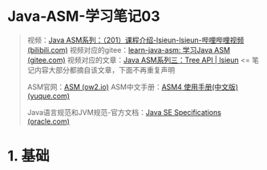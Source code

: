 # Java-ASM-学习笔记03

> 视频：[Java ASM系列：（201）课程介绍-lsieun-lsieun-哔哩哔哩视频 (bilibili.com)](https://www.bilibili.com/list/1321054247?bvid=BV1Dq4y1P78G&oid=548331545)
> 视频对应的gitee：[learn-java-asm: 学习Java ASM (gitee.com)](https://gitee.com/lsieun/learn-java-asm)
> 视频对应的文章：[Java ASM系列三：Tree API | lsieun](https://lsieun.github.io/java/asm/java-asm-season-03.html) <= 笔记内容大部分都摘自该文章，下面不再重复声明
>
> ASM官网：[ASM (ow2.io)](https://asm.ow2.io/)
> ASM中文手册：[ASM4 使用手册(中文版) (yuque.com)](https://www.yuque.com/mikaelzero/asm)
>
> Java语言规范和JVM规范-官方文档：[Java SE Specifications (oracle.com)](https://docs.oracle.com/javase/specs/index.html)

# 1. 基础

